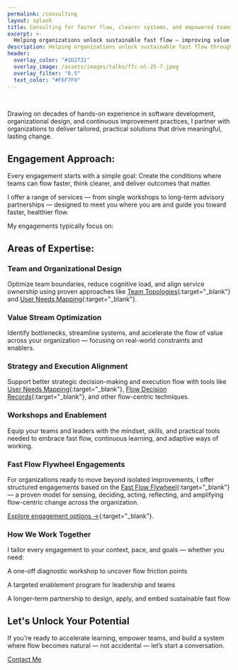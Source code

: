 ```yaml
---
permalink: /consulting
layout: splash
title: Consulting for faster flow, clearer systems, and empowered teams.
excerpt: >-
  Helping organizations unlock sustainable fast flow — improving value delivery, team alignment, and strategic adaptability.
description: Helping organizations unlock sustainable fast flow through system clarity, empowered teams, and practical, lasting change.
header:
  overlay_color: "#1D2731"
  overlay_image: /assets/images/talks/ffc-nl-25-7.jpeg
  overlay_filter: "0.5"
  text_color: "#F6F7F8"
---
```

&nbsp;

Drawing on decades of hands-on experience in software development, organizational design, and continuous improvement practices, I partner with organizations to deliver tailored, practical solutions that drive meaningful, lasting change.

## Engagement Approach:

Every engagement starts with a simple goal:
Create the conditions where teams can flow faster, think clearer, and deliver outcomes that matter.

I offer a range of services — from single workshops to long-term advisory partnerships — designed to meet you where you are and guide you toward faster, healthier flow.

My engagements typically focus on:

## Areas of Expertise:

### Team and Organizational Design

Optimize team boundaries, reduce cognitive load, and align service ownership using proven approaches like [Team Topologies](https://teamtopologies.com){:target="_blank"} and [User Needs Mapping](https://userneedsmapping.com){:target="_blank"}.

### Value Stream Optimization

Identify bottlenecks, streamline systems, and accelerate the flow of value across your organization — focusing on real-world constraints and enablers.

### Strategy and Execution Alignment

Support better strategic decision-making and execution flow with tools like [User Needs Mapping](https://userneedsmapping.com){:target="_blank"}, [Flow Decision Records](https://flowdecisionrecords.com){:target="_blank"}, and other flow-centric techniques.

### Workshops and Enablement

Equip your teams and leaders with the mindset, skills, and practical tools needed to embrace fast flow, continuous learning, and adaptive ways of working.

### Fast Flow Flywheel Engagements

For organizations ready to move beyond isolated improvements, I offer structured engagements based on the [Fast Flow Flywheel](https://fastflowflywheel.com){:target="_blank"} — a proven model for sensing, deciding, acting, reflecting, and amplifying flow-centric change across the organization.

[Explore engagement options →](https://fastflowflywheel.com/engagements/engagement-overview){:target="_blank"}.

### How We Work Together

I tailor every engagement to your context, pace, and goals — whether you need:

A one-off diagnostic workshop to uncover flow friction points

A targeted enablement program for leadership and teams

A longer-term partnership to design, apply, and embed sustainable fast flow

## Let's Unlock Your Potential

If you're ready to accelerate learning, empower teams, and build a system where flow becomes natural — not accidental — let’s start a conversation.

[Contact Me](/contact)
